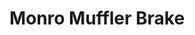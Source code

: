 ---
title: "Monro Muffler Brake"
url: /buffalo/monro-muffler-brake-delaware-avenue/
shop: Autowerkstatt
---